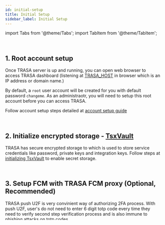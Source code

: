 ```yaml
---
id: initial-setup
title: Initial Setup
sidebar_label: Initial Setup
---
```


<!-- > If you signed up for TRASA Cloud service, you can skip this guide. -->

import Tabs from '@theme/Tabs';
import TabItem from '@theme/TabItem';

<br />



## 1. Root account setup



Once TRASA server is up and running, you can open web browser to access TRASA dashboard (listening at [TRASA_HOST](/docs/getting-started/glossary#TRASA_HOST) in browser which is an IP address or domain name.)

By default, a `root` user account will be created for you with default password `changeme`. As an administraotr, you will need to setup this root account before you can access TRASA.




Follow account setup steps detailed at [account setup guide](/docs/users/account-setup)


<br />



## 2. Initialize encrypted storage - [TsxVault](/docs/getting-started/glossary#tsxvault)

TRASA has secure encrypted storage to which is used to store service credentials like password, private keys and integration keys.
Follow steps at [initializing TsxVault](/docs/providers/vault/tsxvault) to enable secret storage.

<br />

## 3. Setup FCM with TRASA FCM proxy (Optional, Recommended)

TRASA push U2F is very convinient way of authorizing 2FA process. With push U2F, user's do not need to enter 6 digit totp code every time they need to verify second step verification process and is also immune to phishing attacks on totp codes. 

This feature requires sending push notification to user's mobile device. To enable it, register with [TRASA FCM Proxy](/docs/system/fcm-setup)

To use all features of TRASA, you need to setup

## 4.  Email setup (Optional, Recommended)

To receive emails and security alerts from TRASA you will need to integrate TRASA with your existing email provider. Follow [Email setup](/docs/system/email-setup) guide to setup email.

<br />



## 5. Configuring Network Firewall  (Optional, Recommended)

TRASA access proxy can only control access if traffic passes through it. To ensure security policy is enforced on access proxy, you should configure a network firewall so that every remote access to your server and services is only routed and allowed from the IP address of the TRASA server. 

:::note
TRASA also supports native two-factor authentication integration (with installable agents that protect windows server, Linux server, and hardware appliance). If you are using TRASA just for native two-factor authentication, you can skip configuring your network because agents will communicate with TRASA server for authorization.
:::

<!-- ######################################################################################## -->

<Tabs
defaultValue="aws"
values={[
{label: 'AWS', value: 'aws'},
{label: 'GCP', value: 'gcp'},
{label: 'DigitalOcean', value: 'digitalocean'},
]}>

<!-- ######################################################################################## -->
<TabItem value="aws">

**Create a security group for TRASA**

In EC2 management console,

- Go to Security groups.
- Click the "Create security group" button.
  <img alt="create-security-grp-btn" src={('/img/docs/cloud/aws/create-security-grp-btn.png')} />

- Fill in the name and description.
- In inbound rules section, click the "Add rule" button.

  <img alt="create-security-grp-btn" src={('/img/docs/cloud/aws/create-rule-btn.png')} />

- Choose the "SSH" type and "Custom" source.
- Add TRASA IP on the "source IP" field.
  <img alt="inbound-rule-sample" src={('/img/docs/cloud/aws/inbound-rule-sample.png')} />

Now use this security group to allow SSH in all instances you want to protect with TRASA.
</TabItem>

<!-- ######################################################################################## -->

<TabItem value="gcp">

**Create a firewall rule for TRASA**

We will make two rules, one to block all remote access requests (`block-all-remote`) and one to allow requests from TRASA (`allow-from-trasa`).

If two rules have the same priority value, the blocking rule will override, so we will give `allow-from-trasa` more priority than `block-all-remote`

- Go to VPC Network-> Firewall on Main menu
  <img alt="firewall-menu" src={('/img/docs/cloud/gcp/firewall-menu.png')} />

- Click the "Create Firewall Rule" button
  <img alt="create-firewall-rule-btn" src={('/img/docs/cloud/gcp/create-firewall-rule-btn.png')} />

- Fill in the following parameters
  - "Target tag name" : `allow-from-trasa`
  - "Action on match" : "Allow"
  - "Source IP range" : [TRASA_IP]
  - "Ports and protocols" : "tcp:22, tcp:3389"
  - "Priority" : 999

<img alt="new-firewall-rule" src={('/img/docs/cloud/gcp/new-firewall-rule.png')} />

- Create another rule with the following parameters:
  - "Target tag name" : `allow-from-trasa`
  - "Action on match" : "Deny"
  - "IP source" : "0.0.0.0/0"
  - "Ports and protocols" : "tcp:22, tcp:3389"
  - "Priority" : 1000

<img alt="blocking-firewall-rule" src={('/img/docs/cloud/gcp/blocking-firewall-rule.png')} />

:::tip
\*You can give different priority and target tag name.
Just make sure `allow-from-trasa` has more priority than `block-all-remote`.
:::

:::tip
Learn more about priority [here](https://cloud.google.com/vpc/docs/firewalls#priority_order_for_firewall_rules)
:::

Use these two firewall rules for all instances you want to protect with TRASA.




</TabItem>

<!-- ######################################################################################## -->

<TabItem value="digitalocean">

**Create a firewall rule for TRASA**

- Go to "Networking" section from the main menu.
- Go to "Firewalls" tab. 
- Click the "Create Firewall" button.
  <img alt="network-firewall-create" src={('/img/docs/cloud/do/network-firewall-create.png')} />

- Fill in the name and description
- Enter TRASA IP as source IP in inbound rules
  <img alt="inbound-rule" src={('/img/docs/cloud/do/inbound-rule.png')} />

- Enter a tag name to apply this rule.
- Click the "Create Firewall" button
  <img alt="create" src={('/img/docs/cloud/do/create.png')} />

Use this firewall rule to give ssh access to all droplets you want to protect with TRASA.
</TabItem>

<!-- ######################################################################################## -->
</Tabs>
